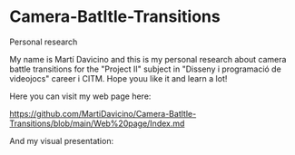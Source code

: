 # Camera-Batltle-Transitions
Personal research

My name is Martí Davicino and this is my personal research about camera battle transitions for the "Project II" subject in "Disseny i programació de videojocs" career i CITM. 
Hope youu like it and learn a lot!

Here you can visit my web page here:

https://github.com/MartiDavicino/Camera-Batltle-Transitions/blob/main/Web%20page/Index.md

And my visual presentation:
